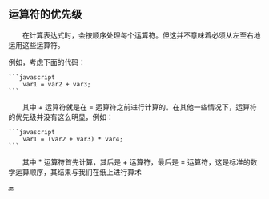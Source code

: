 ## 运算符的优先级

&emsp;&emsp;在计算表达式时，会按顺序处理每个运算符。但这并不意味着必须从左至右地运用这些运算符。

例如，考虑下面的代码：

    ```javascript
        var1 = var2 + var3;
    ```
&emsp;&emsp;其中 + 运算符就是在 = 运算符之前进行计算的。在其他一些情况下，运算符的优先级并没有这么明显，例如：

    ```javascript
        var1 = (var2 + var3) * var4;
    ```
&emsp;&emsp;其中 * 运算符首先计算，其后是 + 运算符，最后是 = 运算符，这是标准的数学运算顺序，其结果与我们在纸上进行算术












🔚